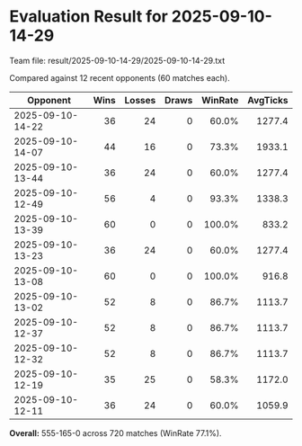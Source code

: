 # Evaluation Result for 2025-09-10-14-29

Team file: result/2025-09-10-14-29/2025-09-10-14-29.txt

Compared against 12 recent opponents (60 matches each).

| Opponent | Wins | Losses | Draws | WinRate | AvgTicks |
|---|---:|---:|---:|---:|---:|
| 2025-09-10-14-22 | 36 | 24 | 0 | 60.0% | 1277.4 |
| 2025-09-10-14-07 | 44 | 16 | 0 | 73.3% | 1933.1 |
| 2025-09-10-13-44 | 36 | 24 | 0 | 60.0% | 1277.4 |
| 2025-09-10-12-49 | 56 | 4 | 0 | 93.3% | 1338.3 |
| 2025-09-10-13-39 | 60 | 0 | 0 | 100.0% | 833.2 |
| 2025-09-10-13-23 | 36 | 24 | 0 | 60.0% | 1277.4 |
| 2025-09-10-13-08 | 60 | 0 | 0 | 100.0% | 916.8 |
| 2025-09-10-13-02 | 52 | 8 | 0 | 86.7% | 1113.7 |
| 2025-09-10-12-37 | 52 | 8 | 0 | 86.7% | 1113.7 |
| 2025-09-10-12-32 | 52 | 8 | 0 | 86.7% | 1113.7 |
| 2025-09-10-12-19 | 35 | 25 | 0 | 58.3% | 1172.0 |
| 2025-09-10-12-11 | 36 | 24 | 0 | 60.0% | 1059.9 |

**Overall:** 555-165-0 across 720 matches (WinRate 77.1%).
